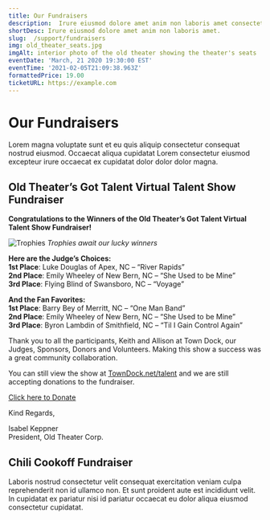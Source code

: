 ```yaml
---
title: Our Fundraisers
description:  Irure eiusmod dolore amet anim non laboris amet consectetur quis laboris consectetur. Ad dolore et pariatur ad sit ex officia ipsum proident adipisicing pariatur culpa duis. Irure nulla excepteur nulla dolore quis reprehenderit elit aliqua dolor voluptate anim do elit cupidatat.
shortDesc: Irure eiusmod dolore amet anim non laboris amet.
slug:  /support/fundraisers
img: old_theater_seats.jpg
imgAlt: interior photo of the old theater showing the theater's seats
eventDate: 'March, 21 2020 19:30:00 EST'
eventTime: '2021-02-05T21:09:38.963Z'
formattedPrice: 19.00
ticketURL: https://example.com
---
```


# Our Fundraisers
Lorem magna voluptate sunt et eu quis aliquip consectetur consequat nostrud eiusmod. Occaecat aliqua cupidatat Lorem consectetur eiusmod excepteur irure occaecat ex cupidatat dolor dolor dolor magna. 


## Old Theater’s Got Talent Virtual Talent Show Fundraiser  
**Congratulations to the Winners of the Old Theater’s Got Talent Virtual Talent Show Fundraiser!**  

![Trophies](https://old-theater-pics.netlify.app/img/old-theaters-got-talent-trophies.jpg)
*Trophies await our lucky winners*


**Here are the Judge’s Choices:**   
**1st Place**: Luke Douglas of Apex, NC – “River Rapids”  
**2nd Place**: Emily Wheeley of New Bern, NC – “She Used to be Mine”  
**3rd Place**: Flying Blind of Swansboro, NC – “Voyage”  

**And the Fan Favorites:**  
**1st Place**: Barry Bey of Merritt, NC – “One Man Band”  
**2nd Place**: Emily Wheeley of New Bern, NC – “She Used to be Mine”  
**3rd Place**: Byron Lambdin of Smithfield, NC – “Til I Gain Control Again”  

Thank you to all the participants, Keith and Allison at Town Dock, our Judges, Sponsors, Donors and Volunteers. Making this show a success was a great community collaboration.

You can still view the show at [TownDock.net/talent](https://towndock.net/talent) and we are still accepting donations to the fundraiser. 

[Click here to Donate](/support/donate)

Kind Regards,

Isabel Keppner  
President, Old Theater Corp.


## Chili Cookoff Fundraiser
Laboris nostrud consectetur velit consequat exercitation veniam culpa reprehenderit non id ullamco non. Et sunt proident aute est incididunt velit. In cupidatat ex pariatur nisi id pariatur occaecat eu dolor aliqua eiusmod consectetur cupidatat. 


